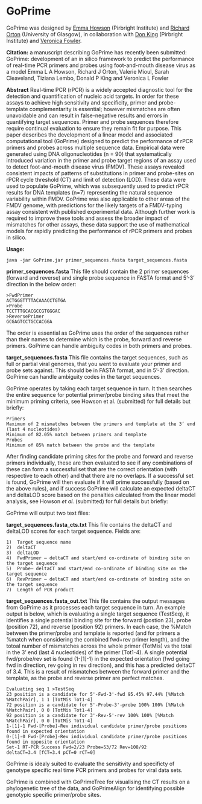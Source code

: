 # GoPrime
GoPrime was designed by [Emma Howson](https://www.pirbright.ac.uk/users/dr-emma-howson) (Pirbright Institute) and [Richard Orton](https://www.gla.ac.uk/researchinstitutes/iii/staff/richardorton/) (University of Glasgow), in collaboration with [Don King](https://www.pirbright.ac.uk/users/dr-don-king) (Pirbright Institute) and [Veronica Fowler](https://www.researchgate.net/profile/Veronica_Fowler).  

**Citation:** a manuscript describing GoPrime has recently been submitted:
GoPrime: development of an in silico framework to predict the performance of real-time PCR primers and probes using foot-and-mouth disease virus as a model
Emma L A Howson, Richard J Orton, Valerie Mioul, Sarah Cleaveland, Tiziana Lembo, Donald P King and Veronica L Fowler

**Abstract**
Real-time PCR (rPCR) is a widely accepted diagnostic tool for the detection and quantification of nucleic acid targets. In order for these assays to achieve high sensitivity and specificity, primer and probe-template complementarity is essential; however mismatches are often unavoidable and can result in false-negative results and errors in quantifying target sequences. Primer and probe sequences therefore require continual evaluation to ensure they remain fit for purpose. This paper describes the development of a linear model and associated computational tool (GoPrime) designed to predict the performance of rPCR primers and probes across multiple sequence data. Empirical data were generated using DNA oligonucleotides (n = 90) that systematically introduced variation in the primer and probe target regions of an assay used to detect foot-and-mouth disease virus (FMDV). These assays revealed consistent impacts of patterns of substitutions in primer and probe-sites on rPCR cycle threshold (CT) and limit of detection (LOD). These data were used to populate GoPrime, which was subsequently used to predict rPCR results for DNA templates (n=7) representing the natural sequence variability within FMDV. GoPrime was also applicable to other areas of the FMDV genome, with predictions for the likely targets of a FMDV-typing assay consistent with published experimental data. Although further work is required to improve these tools and assess the broader impact of mismatches for other assays, these data support the use of mathematical models for rapidly predicting the performance of rPCR primers and probes in silico.

**Usage:**

```
java -jar GoPrime.jar primer_sequences.fasta target_sequences.fasta
```

**primer_sequences.fasta**
This file should contain the 2 primer sequences (forward and reverse) and single probe sequence in FASTA format and 5’-3’ direction in the below order:
```
>FwdPrimer
ACTGGGTTTTACAAACCTGTGA
>Probe
TCCTTTGCACGCCGTGGGAC
>ReversePrimer
GCGAGTCCTGCCACGGA
```
The order is essential as GoPrime uses the order of the sequences rather than their names to determine which is the probe, forward and reverse primers. GoPrime can handle ambiguity codes in both primers and probes.

**target_sequences.fasta**
This file contains the target sequences, such as full or partial viral genomes, that you went to evaluate your primer and probe sets against. This should be in FASTA format, and in 5’-3’ direction. GoPrime can handle ambiguity codes in the target sequences.

GoPrime operates by taking each target sequence in turn. It then searches the entire sequence for potential primer/probe binding sites that meet the minimum priming criteria, see Howson et al. (submitted) for full details but briefly:
```
Primers
Maximum of 2 mismatches between the primers and template at the 3’ end (last 4 nucleotides)
Minimum of 82.05% match between primers and template
Probes
Minimum of 85% match between the probe and the template
```
After finding candidate priming sites for the probe and forward and reverse primers individually, these are then evaluated to see if any combinations of these can form a successful set that are the correct orientation (with respective to each other) and that there are no overlaps. If a successful set is found, GoPrime will then evaluate if it will prime successfully (based on the above rules), and if success GoPrime will calculate an expected deltaCT and deltaLOD score based on the penalties calculated from the linear model analysis, see Howson *et al.* (submitted) for full details but briefly:

GoPrime will output two text files:

**target_sequences.fasta_cts.txt**
This file contains the deltaCT and deltaLOD scores for each target sequence. Fields are:
```
1)	Target sequence name
2)	deltaCT
3)	deltaLOD
4)	FwdPrimer – deltaCT and start/end co-ordinate of binding site on the target sequence
5)	Probe– deltaCT and start/end co-ordinate of binding site on the target sequence
6)	RevPrimer – deltaCT and start/end co-ordinate of binding site on the target sequence
7)	Length of PCR product
```

**target_sequences.fasta_out.txt**
This file contains the output messages from GoPrime as it processes each target sequence in turn. An example output is below, which is evaluating a single target sequence (TestSeq), it identifies a single potential binding site for the forward (postion 23), probe (position 72), and reverse (position 92) primers. In each case, the %Match between the primer/probe and template is reported (and for primers a %match when considering the combined fwd+rev primer length), and the totoal number of mismatches across the whole primer (TotMis) vs the total in the 3’ end (last 4 nucleotides) of the primer (Tot1-4). A single potential fwd/probe/rev set is found (1-[1]-1) in the expected orientation (fwd going fwd in direction, rev going in rev direction), and this has a predicted deltaCT of 3.4. This is a result of mismatches between the forward primer and the template, as the probe and reverse primer are perfect matches.
```
Evaluating seq 1 >TestSeq
23 position is a candidate for 5'-Fwd-3'-fwd 95.45% 97.44% [%Match %MatchPair], 1 1 [TotMis Tot1-4]
72 position is a candidate for 5'-Probe-3'-probe 100% 100% [%Match %MatchPair], 0 0 [TotMis Tot1-4]
92 position is a candidate for 3'-Rev-5'-rev 100% 100% [%Match %MatchPair], 0 0 [TotMis Tot1-4]
1-[1]-1 Fwd-[Probe]-Rev individual candidate primer/probe positions found in expected orientation
0-[1]-0 Fwd-[Probe]-Rev individual candidate primer/probe positions found in opposite orientation
Set-1 RT-PCR Success Fwd=2/23 Probe=53/72 Rev=108/92
deltaCT=3.4 [fCT=3.4 pCT=0 rCT=0]
```
GoPrime is idealy suited to evaluate the sensitivity and specificty of genotype specific real time PCR primers and probes for viral data sets.


GoPrime is combined with GoPrimeTree for visualising the CT results on a phylogenetic tree of the data, and GoPrimeAlign for identifying possible genotypic specific primer/probe sites.







